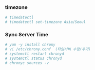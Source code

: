 
### timezone
```sh
# timedatectl
# timedatectl set-timezone Asia/Seoul
```
### Sync Server Time
```sh
# yum -y install chrony
# vi /etc/chrony.conf  (타임서버 수정/추가)
# systemctl restart chronyd
# systemctl status chronyd
# chronyc sources -v
```
